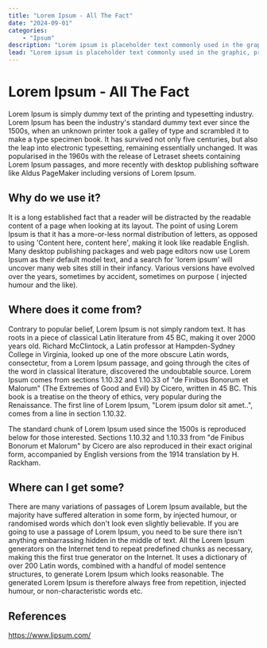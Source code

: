 ```yaml
---
title: "Lorem Ipsum - All The Fact"
date: "2024-09-01"
categories:
    - "Ipsum"
description: "Lorem ipsum is placeholder text commonly used in the graphic, print, and publishing industries for previewing layouts and visual mockups"
lead: "Lorem ipsum is placeholder text commonly used in the graphic, print, and publishing industries for previewing layouts and visual mockups"
---
```


# Lorem Ipsum - All The Fact

Lorem Ipsum is simply dummy text of the printing and typesetting industry. Lorem Ipsum has been the industry's standard
dummy text ever since the 1500s, when an unknown printer took a galley of type and scrambled it to make a type specimen
book. It has survived not only five centuries, but also the leap into electronic typesetting, remaining essentially
unchanged. It was popularised in the 1960s with the release of Letraset sheets containing Lorem Ipsum passages, and more
recently with desktop publishing software like Aldus PageMaker including versions of Lorem Ipsum.

## Why do we use it?

It is a long established fact that a reader will be distracted by the readable content of a page when looking at its
layout. The point of using Lorem Ipsum is that it has a more-or-less normal distribution of letters, as opposed to
using 'Content here, content here', making it look like readable English. Many desktop publishing packages and web page
editors now use Lorem Ipsum as their default model text, and a search for 'lorem ipsum' will uncover many web sites
still in their infancy. Various versions have evolved over the years, sometimes by accident, sometimes on purpose (
injected humour and the like).

## Where does it come from?

Contrary to popular belief, Lorem Ipsum is not simply random text. It has roots in a piece of classical Latin literature
from 45 BC, making it over 2000 years old. Richard McClintock, a Latin professor at Hampden-Sydney College in Virginia,
looked up one of the more obscure Latin words, consectetur, from a Lorem Ipsum passage, and going through the cites of
the word in classical literature, discovered the undoubtable source. Lorem Ipsum comes from sections 1.10.32 and 1.10.33
of "de Finibus Bonorum et Malorum" (The Extremes of Good and Evil) by Cicero, written in 45 BC. This book is a treatise
on the theory of ethics, very popular during the Renaissance. The first line of Lorem Ipsum, "Lorem ipsum dolor sit
amet..", comes from a line in section 1.10.32.

The standard chunk of Lorem Ipsum used since the 1500s is reproduced below for those interested. Sections 1.10.32 and
1.10.33 from "de Finibus Bonorum et Malorum" by Cicero are also reproduced in their exact original form, accompanied by
English versions from the 1914 translation by H. Rackham.

## Where can I get some?

There are many variations of passages of Lorem Ipsum available, but the majority have suffered alteration in some form,
by injected humour, or randomised words which don't look even slightly believable. If you are going to use a passage of
Lorem Ipsum, you need to be sure there isn't anything embarrassing hidden in the middle of text. All the Lorem Ipsum
generators on the Internet tend to repeat predefined chunks as necessary, making this the first true generator on the
Internet. It uses a dictionary of over 200 Latin words, combined with a handful of model sentence structures, to
generate Lorem Ipsum which looks reasonable. The generated Lorem Ipsum is therefore always free from repetition,
injected humour, or non-characteristic words etc.

## References

https://www.lipsum.com/